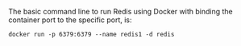 
The basic command line to run Redis using Docker
with binding the container port to the specific port, is:
```console
docker run -p 6379:6379 --name redis1 -d redis
```
